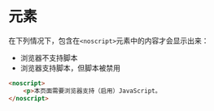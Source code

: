 # <noscript>元素

在下列情况下，包含在`<noscript>`元素中的内容才会显示出来：

- 浏览器不支持脚本
- 浏览器支持脚本，但脚本被禁用

```html
<noscript>
	<p>本页面需要浏览器支持（启用）JavaScript。
</noscript>
```

